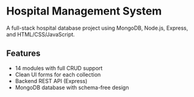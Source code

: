 # Hospital Management System

A full-stack hospital database project using MongoDB, Node.js, Express, and HTML/CSS/JavaScript.

## Features
- 14 modules with full CRUD support
- Clean UI forms for each collection
- Backend REST API (Express)
- MongoDB database with schema-free design


